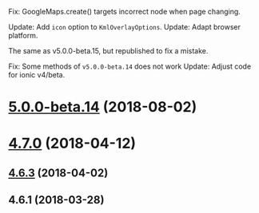 <a name="5.0.0-beta.18"></a>
Fix: GoogleMaps.create() targets incorrect node when page changing.

<a name="5.0.0-beta.17"></a>
Update: Add `icon` option to `KmlOverlayOptions`.
Update: Adapt browser platform.

<a name="5.0.0-beta.16"></a>
The same as v5.0.0-beta.15, but republished to fix a mistake.

<a name="5.0.0-beta.15"></a>
Fix: Some methods of `v5.0.0-beta.14` does not work
Update: Adjust code for ionic v4/beta.

<a name="5.0.0-beta.14"></a>
# [5.0.0-beta.14](https://github.com/ionic-team/ionic-native/compare/v4.7.0...v5.0.0-beta.14) (2018-08-02)



<a name="4.7.0"></a>
# [4.7.0](https://github.com/ionic-team/ionic-native/compare/v4.6.3...v4.7.0) (2018-04-12)



<a name="4.6.3"></a>
## [4.6.3](https://github.com/ionic-team/ionic-native/compare/v4.6.1...v4.6.3) (2018-04-02)



<a name="4.6.1"></a>
## 4.6.1 (2018-03-28)

